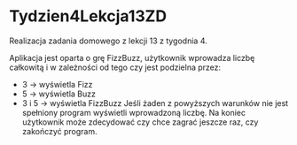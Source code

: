 ﻿# Tydzien4Lekcja13ZD
Realizacja zadania domowego z lekcji 13 z tygodnia 4.

Aplikacja jest oparta o grę FizzBuzz, użytkownik wprowadza liczbę całkowitą i w zależności od tego czy jest podzielna przez:
- 3 -> wyświetla Fizz
- 5 -> wyświetla Buzz
- 3 i 5 -> wyświetla FizzBuzz Jeśli żaden z powyższych warunków nie jest spełniony program wyświetli wprowadzoną liczbę.
Na koniec użytkownik może zdecydować czy chce zagrać jeszcze raz, czy zakończyć program.
